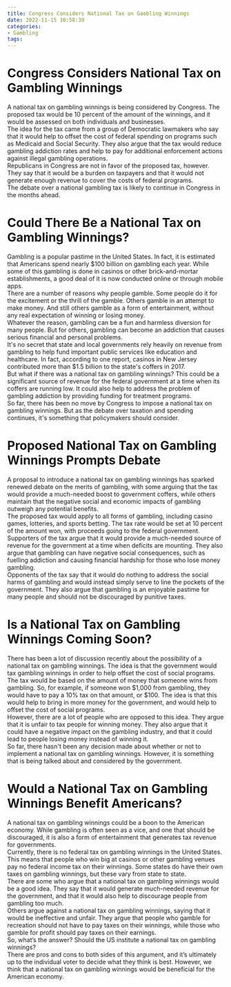 ```yaml
---
title: Congress Considers National Tax on Gambling Winnings
date: 2022-11-15 10:58:39
categories:
- Gambling
tags:
---
```



#  Congress Considers National Tax on Gambling Winnings

A national tax on gambling winnings is being considered by Congress. The proposed tax would be 10 percent of the amount of the winnings, and it would be assessed on both individuals and businesses.

The idea for the tax came from a group of Democratic lawmakers who say that it would help to offset the cost of federal spending on programs such as Medicaid and Social Security. They also argue that the tax would reduce gambling addiction rates and help to pay for additional enforcement actions against illegal gambling operations.

Republicans in Congress are not in favor of the proposed tax, however. They say that it would be a burden on taxpayers and that it would not generate enough revenue to cover the costs of federal programs.

The debate over a national gambling tax is likely to continue in Congress in the months ahead.

#  Could There Be a National Tax on Gambling Winnings?

<style> p { margin: 0px; } </style>

Gambling is a popular pastime in the United States. In fact, it is estimated that Americans spend nearly $100 billion on gambling each year. While some of this gambling is done in casinos or other brick-and-mortar establishments, a good deal of it is now conducted online or through mobile apps.

There are a number of reasons why people gamble. Some people do it for the excitement or the thrill of the gamble. Others gamble in an attempt to make money. And still others gamble as a form of entertainment, without any real expectation of winning or losing money.

Whatever the reason, gambling can be a fun and harmless diversion for many people. But for others, gambling can become an addiction that causes serious financial and personal problems.

It's no secret that state and local governments rely heavily on revenue from gambling to help fund important public services like education and healthcare. In fact, according to one report, casinos in New Jersey contributed more than $1.5 billion to the state's coffers in 2017.

But what if there was a national tax on gambling winnings? This could be a significant source of revenue for the federal government at a time when its coffers are running low. It could also help to address the problem of gambling addiction by providing funding for treatment programs.

So far, there has been no move by Congress to impose a national tax on gambling winnings. But as the debate over taxation and spending continues, it's something that policymakers should consider.

#  Proposed National Tax on Gambling Winnings Prompts Debate

A proposal to introduce a national tax on gambling winnings has sparked renewed debate on the merits of gambling, with some arguing that the tax would provide a much-needed boost to government coffers, while others maintain that the negative social and economic impacts of gambling outweigh any potential benefits.

The proposed tax would apply to all forms of gambling, including casino games, lotteries, and sports betting. The tax rate would be set at 10 percent of the amount won, with proceeds going to the federal government.

 Supporters of the tax argue that it would provide a much-needed source of revenue for the government at a time when deficits are mounting. They also argue that gambling can have negative social consequences, such as fuelling addiction and causing financial hardship for those who lose money gambling.

Opponents of the tax say that it would do nothing to address the social harms of gambling and would instead simply serve to line the pockets of the government. They also argue that gambling is an enjoyable pastime for many people and should not be discouraged by punitive taxes.

#  Is a National Tax on Gambling Winnings Coming Soon?

There has been a lot of discussion recently about the possibility of a national tax on gambling winnings. The idea is that the government would tax gambling winnings in order to help offset the cost of social programs.

The tax would be based on the amount of money that someone wins from gambling. So, for example, if someone won $1,000 from gambling, they would have to pay a 10% tax on that amount, or $100. The idea is that this would help to bring in more money for the government, and would help to offset the cost of social programs.

However, there are a lot of people who are opposed to this idea. They argue that it is unfair to tax people for winning money. They also argue that it could have a negative impact on the gambling industry, and that it could lead to people losing money instead of winning it.

So far, there hasn't been any decision made about whether or not to implement a national tax on gambling winnings. However, it is something that is being talked about and considered by the government.

#  Would a National Tax on Gambling Winnings Benefit Americans?

A national tax on gambling winnings could be a boon to the American economy. While gambling is often seen as a vice, and one that should be discouraged, it is also a form of entertainment that generates tax revenue for governments.

Currently, there is no federal tax on gambling winnings in the United States. This means that people who win big at casinos or other gambling venues pay no federal income tax on their winnings. Some states do have their own taxes on gambling winnings, but these vary from state to state.

There are some who argue that a national tax on gambling winnings would be a good idea. They say that it would generate much-needed revenue for the government, and that it would also help to discourage people from gambling too much.

Others argue against a national tax on gambling winnings, saying that it would be ineffective and unfair. They argue that people who gamble for recreation should not have to pay taxes on their winnings, while those who gamble for profit should pay taxes on their earnings.

So, what’s the answer? Should the US institute a national tax on gambling winnings?

There are pros and cons to both sides of this argument, and it’s ultimately up to the individual voter to decide what they think is best. However, we think that a national tax on gambling winnings would be beneficial for the American economy.